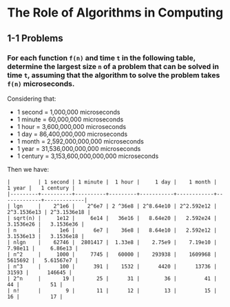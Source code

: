 # The Role of Algorithms in Computing
## 1-1 Problems

### For each function `f(n)` and time `t` in the following table, determine the largest size `n` of a problem that can be solved in time `t`, assuming that the algorithm to solve the problem takes `f(n)` microseconds.

Considering that:

* 1 second = 1,000,000 microseconds
* 1 minute = 60,000,000 microseconds
* 1 hour = 3,600,000,000 microseconds
* 1 day = 86,400,000,000 microseconds
* 1 month = 2,592,000,000,000 microseconds
* 1 year = 31,536,000,000,000 microseconds
* 1 century = 3,153,600,000,000,000 microseconds

Then we have:

    |         | 1 second | 1 minute |  1 hour |     1 day |    1 month |      1 year |   1 century |
    |---------+----------+----------+---------+-----------+------------+-------------+-------------|
    | lgn     |    2^1e6 |    2^6e7 | 2 ^36e8 | 2^8.64e10 | 2^2.592e12 | 2^3.1536e13 | 2^3.1536e18 |
    | sqrt(n) |     1e12 |     6e14 |   36e16 |   8.64e20 |   2.592e24 |   3.1536e26 |   3.1536e36 |
    | n       |      1e6 |      6e7 |    36e8 |   8.64e10 |   2.592e12 |   3.1536e13 |   3.1536e18 |
    | nlgn    |    62746 |  2801417 |  1.33e8 |    2.75e9 |    7.19e10 |     7.98e11 |     6.86e13 |
    | n^2     |     1000 |     7745 |   60000 |    293938 |    1609968 |     5615692 |   5.61567e7 |
    | n^3     |      100 |      391 |    1532 |      4420 |      13736 |       31593 |      146645 |
    | 2^n     |       19 |       25 |      31 |        36 |         41 |          44 |          51 |
    | n!      |        9 |       11 |      12 |        13 |         15 |          16 |          17 |
